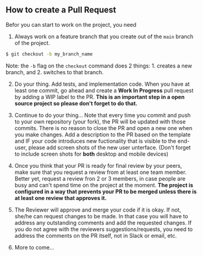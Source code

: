 ## How to create a Pull Request

Befor you can start to work on the project, you need 

1. Always work on a feature branch that you create out of the `main` branch of the project.

  ```bash
  $ git checkout -b my_branch_name
  ```
  Note: the `-b` flag on the `checkout` command does 2 things: 1. creates a new branch, and 2. switches to that branch.

2. Do your thing. Add tests, and implementation code. When you have at least one commit, go ahead and create a **Work In Progress** pull request by adding a WIP label to the PR. **This is an important step in a open source project so please don't forget to do that.** 

3. Continue to do your thing... Note that every time you commit and push to your own repository (your fork), the PR will be updated with those commits. There is no reason to close the PR and open a new one when you make changes. Add a description to the PR based on the template and IF your code introduces new fuctionality that is visible to the end-user, please add screen shots of the new user unterface. (Don't forget to include screen shots for **both** desktop and mobile devices) 

4. Once you think that your PR is ready for final review by your peers, make sure that you request a review from at least one team member. Better yet, request a review fron 2 or 3 members, in case people are busy and can't spend time on the project at the moment. **The project is configured in a way that prevents your PR to be merged unless there is at least one review that approves it.**

5. The Reviewer will approve and merge your code if it is okay. If not, she/he can request changes to be made. In that case you will have to address any outstanding comments and add the requested changes. If you do not agree with the reviewers suggestions/requests, you need to address the comments on the PR itself, not in Slack or email, etc. 

6. More to come...